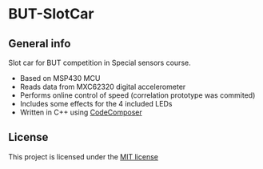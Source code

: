# BUT-SlotCar
## General info
Slot car for BUT competition in Special sensors course.
- Based on MSP430 MCU
- Reads data from MXC62320 digital accelerometer
- Performs online control of speed (correlation prototype was commited)
- Includes some effects for the 4 included LEDs
- Written in C++ using [CodeComposer](http://www.ti.com/tool/CCSTUDIO)

## License
This project is licensed under the [MIT license](LICENSE.md)
